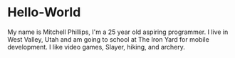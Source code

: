# Hello-World

My name is Mitchell Phillips, I'm a 25 year old aspiring programmer. I live in West Valley, Utah and am going to school at The Iron Yard for mobile development. I like video games, Slayer, hiking, and archery. 
